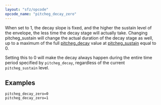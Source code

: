 ```yaml
---
layout: "sfz/opcode"
opcode_name: "pitcheg_decay_zero"
---
```

When set to 1, the decay slope is fixed, and the higher
the sustain level of the envelope, the less time the decay stage will actually
take. Changing pitcheg_sustain will change the actual duration of the decay stage
as well, up to a maximum of the full [pitcheg_decay](pitcheg_decay) value at
[pitcheg_sustain](pitcheg_sustain) equal to 0.

Setting this to 0 will make the decay always happen during the entire
time period specified by `pitcheg_decay`, regardless of the current
`pitcheg_sustain` level.

## Examples

```
pitcheg_decay_zero=0
pitcheg_decay_zero=1
```
